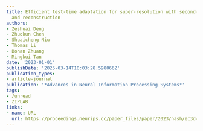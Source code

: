 ```yaml
---
title: Efficient test-time adaptation for super-resolution with second-order degradation
  and reconstruction
authors:
- Zeshuai Deng
- Zhuokun Chen
- Shuaicheng Niu
- Thomas Li
- Bohan Zhuang
- Mingkui Tan
date: '2023-01-01'
publishDate: '2025-03-14T10:03:28.598066Z'
publication_types:
- article-journal
publication: '*Advances in Neural Information Processing Systems*'
tags:
- /unread
- ZIPLAB
links:
- name: URL
  url: https://proceedings.neurips.cc/paper_files/paper/2023/hash/ec3d49763c653ad7c8d587f52220c129-Abstract-Conference.html
---
```


